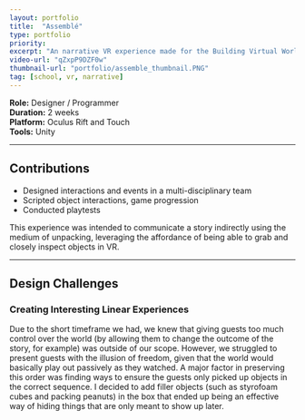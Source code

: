 ```yaml
---
layout: portfolio
title:  "Assemblé"
type: portfolio
priority:
excerpt: "An narrative VR experience made for the Building Virtual Worlds class in 2018."
video-url: "qZxpP9DZF0w"
thumbnail-url: "portfolio/assemble_thumbnail.PNG"
tag: [school, vr, narrative]
---
```


**Role:** Designer / Programmer    
**Duration:** 2 weeks    
**Platform:** Oculus Rift and Touch    
**Tools:** Unity    

<hr />

## Contributions
* Designed interactions and events in a multi-disciplinary team
* Scripted object interactions, game progression
* Conducted playtests

This experience was intended to communicate a story indirectly using the medium of unpacking, leveraging the affordance of being able to grab and closely inspect objects in VR.

<hr />

## Design Challenges

### Creating Interesting Linear Experiences
Due to the short timeframe we had, we knew that giving guests too much control over the world (by allowing them to change the outcome of the story, for example) was outside of our scope. However, we struggled to present guests with the illusion of freedom, given that the world would basically play out passively as they watched. A major factor in preserving this order was finding ways to ensure the guests only picked up objects in the correct sequence. I decided to add filler objects (such as styrofoam cubes and packing peanuts) in the box that ended up being an effective way of hiding things that are only meant to show up later.
